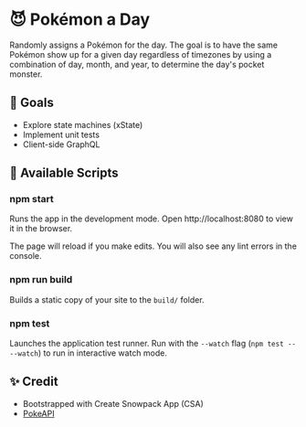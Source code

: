 # 😈 Pokémon a Day

Randomly assigns a Pokémon for the day. The goal is to have the same Pokémon show up for a given day regardless of timezones by using a combination of day, month, and year, to determine the day's pocket monster.

## 🥅 Goals

- Explore state machines (xState)
- Implement unit tests
- Client-side GraphQL

## 💾 Available Scripts

### npm start

Runs the app in the development mode.
Open http://localhost:8080 to view it in the browser.

The page will reload if you make edits.
You will also see any lint errors in the console.

### npm run build

Builds a static copy of your site to the `build/` folder.

### npm test

Launches the application test runner.
Run with the `--watch` flag (`npm test -- --watch`) to run in interactive watch mode.

## ✨ Credit

- Bootstrapped with Create Snowpack App (CSA)
- [PokeAPI](https://pokeapi.co/)

